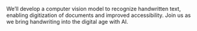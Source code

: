We’ll develop a computer vision model to recognize handwritten text, enabling digitization of documents and improved accessibility. Join us as we bring handwriting into the digital age with AI.
